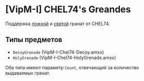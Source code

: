 # [VipM-I] CHEL74's Greandes

Поддержка [ложной](https://c-s.net.ua/forum/topic91919.html) и [святой](https://c-s.net.ua/forum/topic92517.html) гранат от CHEL74.

## Типы предметов

- `DecoyGrenade` (VipM-I-Chel74-Decoy.amxx)
- `HolyGrenade` (VipM-I-Chel74-HolyGrenade.amxx)

Оба типа имеют параметр `Count`, отвечающий за количество выдаваемых гранат.
